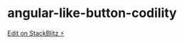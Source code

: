 # angular-like-button-codility

[Edit on StackBlitz ⚡️](https://stackblitz.com/edit/angular-ivy-kj26jw)